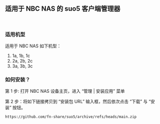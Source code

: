 适用于 NBC NAS 的 suo5 客户端管理器
--------------------------------

&nbsp;

### 适用机型

适用于 NBC NAS 如下机型：

1. 1a, 1b, 1c
2. 2a, 2b, 2c
3. 3a, 3b, 3c

### 如何安装？

第 1 步: 打开 NBC NAS 设备主页，进入 “管理 | 安装应用” 菜单

第 2 步：将如下链接拷贝到 “安装包 URL” 输入框，然后依次点击 “下载” 与 “安装” 按钮。

``` bash
https://github.com/fn-share/suo5/archive/refs/heads/main.zip
```
